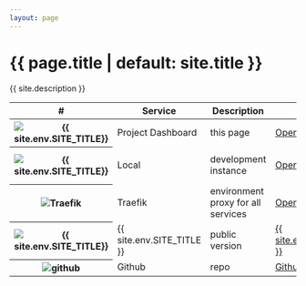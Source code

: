 ```yaml
---
layout: page
---
```


<!-- markdownlint-disable MD025 -->
# {{ page.title | default: site.title }}

<p>{{ site.description }}</p>

<!-- markdownlint-disable MD033 -->
<table class="table table-hover">
  <thead>
    <tr>
      <th scope="col">#</th>
      <th scope="col">Service</th>
      <th scope="col">Description</th>
      <th scope="col">URLs</th>
      <th scope="col">Port, Debug</th>
    </tr>
  </thead>
  <tbody>
    <tr>
      <th scope="row"><img src="{{ site.env.SITE_LOGO }}" alt="{{ site.env.SITE_TITLE}}" class="logo"></th>
      <td>Project Dashboard</td>
      <td>this page</td>
      <td><a target="_blank" class="btn btn-primary" href="{{ site.env.DOMAIN_URL }}">Open</a>
      </td>
      <td></td>
    </tr>
    <tr>
      <th scope="row"><img src="{{ site.env.SITE_LOGO }}" alt="{{ site.env.SITE_TITLE}}" class="logo"></th>
      <td>Local</td>
      <td>development instance</td>
      <td><a target="_blank" class="btn btn-primary" href="{{ site.env.SERVER_SITE_URL }}">Open</a>
      </td>
      <td>Live reload {{ site.env.SERVER_SITE_LIVERELOAD_PORT }}</td>
    </tr>
    <tr>
      <th scope="row"><img src="logos/Traefik.logo.png" alt="Traefik" class="logo"></th>
      <td>Traefik</td>
      <td>environment proxy for all services</td>
      <td><a target="_blank" class="btn btn-primary" href="{{ site.env.TRAEFIK_URL }}/dashboard/">Open</a></td>
      <td>8080</td>
    </tr>
    <tr>
      <th scope="row"><img src="{{ site.env.SITE_LOGO }}" alt="{{ site.env.SITE_TITLE}}"  class="logo"></th>
      <td>{{ site.env.SITE_TITLE }}</td>
      <td>public version</td>
      <td><a target="_blank" class="btn btn-primary" href="{{ site.env.PUBLIC_URL }}">{{ site.env.SITE_TITLE }}</a>
      </td>
      <td></td>
    </tr>
    <tr>
      <th scope="row"><img src="logos/github-dark.png" alt="github"  class="logo"></th>
      <td>Github</td>
      <td>repo</td>
      <td>
          <a target="_blank" class="btn btn-primary" href="{{ site.env.GIT_REPO }}"><i class="fab fa-github"></i> Github</a>
      </td>
      <td></td>
    </tr>
  </tbody>
</table>
